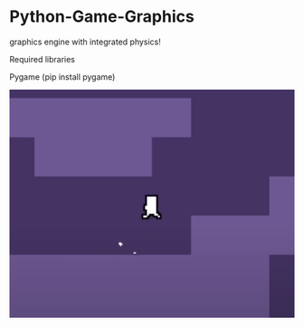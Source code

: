 # Python-Game-Graphics
graphics engine with integrated physics!

Required libraries

Pygame (pip install pygame)

![alt text](https://raw.githubusercontent.com/Noodle-Dev/Python-Game-Graphics/main/Demostrarion/GameDemo.png)

